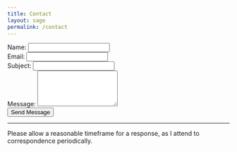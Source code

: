 ```yaml
---
title: Contact
layout: sage
permalink: /contact
---
```


<!--
Thank you for your interest in reaching out. Please find below the available methods for contacting me.

---
-->
<form action="https://formspree.io/f/mwplvgyl" method="POST">
  <div>
    <label for="name">Name:</label>
    <input type="text" id="name" name="name" required>
  </div>
  <div>
    <label for="email">Email:</label>
    <input type="email" id="email" name="email" required>
  </div>
  <div>
    <label for="subject">Subject:</label>
    <input type="text" id="subject" name="subject">
  </div>
  <div>
    <label for="message">Message:</label>
    <textarea id="message" name="message" rows="5" required></textarea>
  </div>
  <button type="submit">Send Message</button>
</form>

---

Please allow a reasonable timeframe for a response, as I attend to correspondence periodically.

<!--
# Email

The most direct way to contact me is via email at:

> [jglandje@qrzn.xyz](mailto:jglandje@qrzn.xyz)

Please allow a reasonable timeframe for a response, as I attend to correspondence periodically.

I look forward to hearing from you.
-->
